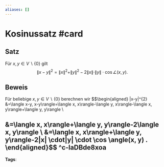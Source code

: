 ```yaml
---
aliases: []
---
```


# Kosinussatz #card
## Satz
Für $x, y \in V \backslash\{0\}$ gilt
$$
\|x-y\|^{2}=\|x\|^{2}+\|y\|^{2}-2\|x\| \cdot\|y\| \cdot \cos \angle(x, y) .
$$
## Beweis
Für beliebige $x, y \in V \backslash\{0\}$ berechnen wir
$$\begin{aligned}
\|x-y\|^{2} 
&=\langle x-y, x-y\rangle=\langle x, x\rangle-\langle y, x\rangle-\langle x, y\rangle+\langle y, y\rangle \\

&=\langle x, x\rangle+\langle y, y\rangle-2\langle x, y\rangle \\
&=\langle x, x\rangle+\langle y, y\rangle-2\|x\| \cdot\|y\| \cdot \cos \angle(x, y) .
\end{aligned}$$
^c-laDBde8xoa
---
**Tags**: 